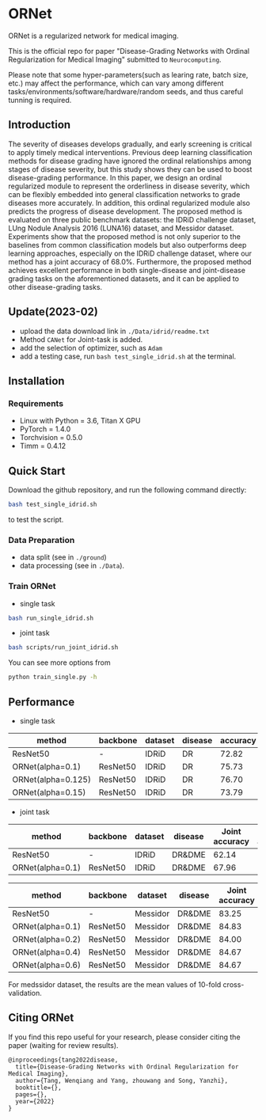 # ORNet
ORNet is a regularized network for medical imaging.

This is the official repo for paper "Disease-Grading Networks with Ordinal Regularization for Medical Imaging" submitted to `Neurocomputing`.

Please note that some hyper-parameters(such as learing rate, batch size, etc.) may affect the performance, which can vary among different tasks/environments/software/hardware/random seeds, and thus careful tunning is required.



## Introduction
The severity of diseases develops gradually, and early screening is critical to apply timely medical interventions. Previous deep learning classification methods for disease grading have ignored the ordinal relationships among stages of disease severity, but this study shows they can be used to boost disease-grading performance. In this paper, we design an ordinal regularized module to represent the orderliness in disease severity, which can be flexibly embedded into general classification networks to grade diseases more accurately. In addition, this ordinal regularized module also predicts the progress of disease development. The proposed method is evaluated on three public benchmark datasets: the IDRiD challenge dataset, LUng Nodule Analysis 2016 (LUNA16) dataset, and Messidor dataset. Experiments show that the proposed method is not only superior to the baselines from common classification models but also outperforms deep learning approaches, especially on the IDRiD challenge dataset, where our method has a joint accuracy of 68.0%. Furthermore, the proposed method achieves excellent performance in both single-disease and joint-disease grading tasks on the aforementioned datasets, and it can be applied to other disease-grading tasks.



## Update(2023-02)
- upload the data download link in `./Data/idrid/readme.txt`
- Method `CANet` for Joint-task is added.
- add the selection of optimizer, such as `Adam` 
- add a testing case, run `bash test_single_idrid.sh` at the terminal.



## Installation

### Requirements
- Linux with Python = 3.6, Titan X GPU
- PyTorch = 1.4.0
- Torchvision = 0.5.0
- Timm = 0.4.12



## Quick Start
Download the github repository, and run the following command directly:

```bash
bash test_single_idrid.sh
```

to test the script.



### Data Preparation

- data split (see in `./ground`)
- data processing (see in `./Data`). 



### Train ORNet

- single task
```bash
bash run_single_idrid.sh
```

- joint task
```bash
bash scripts/run_joint_idrid.sh
```

You can see more options from
```bash
python train_single.py -h
```



## Performance

- single task

| method   | backbone | dataset | disease | accuracy |
|----------|----------|---------|---------|----------|
| ResNet50 | -        | IDRiD   | DR      | 72.82   |
| ORNet(alpha=0.1)    | ResNet50        | IDRiD   | DR      | 75.73   |
| ORNet(alpha=0.125)   | ResNet50        | IDRiD   | DR      | 76.70   |
| ORNet(alpha=0.15)    | ResNet50        | IDRiD   | DR      | 73.79   |


- joint task

| method   | backbone | dataset | disease | Joint accuracy | DR accuracy | DME accuracy |
|----------|----------|---------|---------|----------|---------|----------|
| ResNet50 | -        | IDRiD   | DR&DME      | 62.14   | 71.84 | 79.61|
| ORNet(alpha=0.1) | ResNet50| IDRiD   | DR&DME  | 67.96   |75.73   |81.55   |

| method   | backbone | dataset | disease | Joint accuracy | DR accuracy | DME accuracy |
|----------|----------|---------|---------|----------|---------|----------|
| ResNet50 | -        | Messidor   | DR&DME      | 83.25   | 91.75 | 90.58 |
| ORNet(alpha=0.1) | ResNet50   | Messidor   | DR&DME   | 84.83   |93.17   |91.17   |
| ORNet(alpha=0.2) | ResNet50   | Messidor   | DR&DME   | 84.00   |92.17   |90.67   |
| ORNet(alpha=0.4) | ResNet50   | Messidor   | DR&DME   | 84.67   |92.83   |91.25  |
| ORNet(alpha=0.6) | ResNet50   | Messidor   | DR&DME   | 84.67   |92.59   |91.33   |



For medssidor dataset, the results are the mean values of 10-fold cross-validation.



## Citing ORNet

If you find this repo useful for your research, please consider citing the paper (waiting for review results).
```
@inproceedings{tang2022disease,
  title={Disease-Grading Networks with Ordinal Regularization for Medical Imaging},
  author={Tang, Wenqiang and Yang, zhouwang and Song, Yanzhi},
  booktitle={},
  pages={},
  year={2022}
}
```

